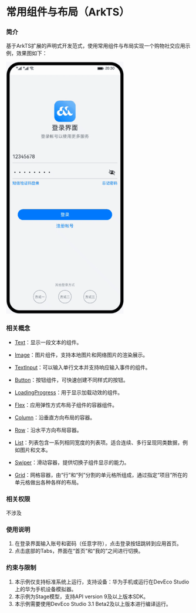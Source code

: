 # 常用组件与布局（ArkTS）

### 简介

基于ArkTS扩展的声明式开发范式，使用常用组件与布局实现一个购物社交应用示例，效果图如下：

![image](screenshots/device/demo.gif)

### 相关概念

- [Text](https://developer.harmonyos.com/cn/docs/documentation/doc-references/ts-basic-components-text-0000001333720953)：显示一段文本的组件。

- [Image](https://developer.harmonyos.com/cn/docs/documentation/doc-references/ts-basic-components-image-0000001281001226)：图片组件，支持本地图片和网络图片的渲染展示。

- [TextInput](https://developer.harmonyos.com/cn/docs/documentation/doc-references/ts-basic-components-textinput-0000001333321201)：可以输入单行文本并支持响应输入事件的组件。

- [Button](https://developer.harmonyos.com/cn/docs/documentation/doc-references/ts-basic-components-button-0000001281480682)：按钮组件，可快速创建不同样式的按钮。

- [LoadingProgress](https://developer.harmonyos.com/cn/docs/documentation/doc-references/ts-basic-components-loadingprogress-0000001281361106)：用于显示加载动效的组件。

- [Flex](https://developer.harmonyos.com/cn/docs/documentation/doc-references/ts-container-flex-0000001281001250)：应用弹性方式布局子组件的容器组件。

- [Column](https://developer.harmonyos.com/cn/docs/documentation/doc-references/ts-container-column-0000001333641085)：沿垂直方向布局的容器。

- [Row](https://developer.harmonyos.com/cn/docs/documentation/doc-references/ts-container-row-0000001281480714)：沿水平方向布局容器。

- [List](https://developer.harmonyos.com/cn/docs/documentation/doc-references/ts-container-list-0000001333800573)：列表包含一系列相同宽度的列表项。适合连续、多行呈现同类数据，例如图片和文本。

- [Swiper](https://developer.harmonyos.com/cn/docs/documentation/doc-references/ts-container-swiper-0000001333321221)：滑动容器，提供切换子组件显示的能力。

- [Grid](https://developer.harmonyos.com/cn/docs/documentation/doc-references/ts-container-grid-0000001281480710)：网格容器，由“行”和“列”分割的单元格所组成，通过指定“项目”所在的单元格做出各种各样的布局。

### 相关权限

不涉及

### 使用说明

1. 在登录界面输入账号和密码（任意字符），点击登录按钮跳转到应用首页。
2. 点击底部的Tabs，界面在“首页”和“我的”之间进行切换。

### 约束与限制

1. 本示例仅支持标准系统上运行，支持设备：华为手机或运行在DevEco Studio上的华为手机设备模拟器。
2. 本示例为Stage模型，支持API version 9及以上版本SDK。
3. 本示例需要使用DevEco Studio 3.1 Beta2及以上版本进行编译运行。